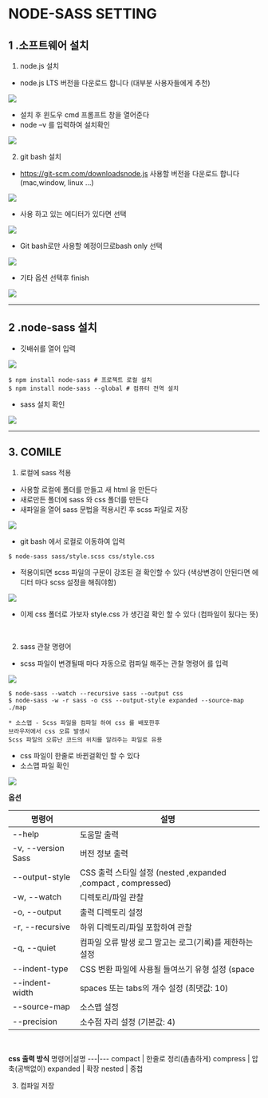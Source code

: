 # NODE-SASS SETTING

## 1 .소프트웨어 설치
1. node.js 설치
* node.js LTS 버전을 다운로드 합니다 (대부분 사용자들에게 추천)

<img src ="./images/img1.png">

* 설치 후 윈도우 cmd 프롬프트 창을 열어준다
* node –v 를 입력하여 설치확인

<img src ="./images/img2.png">

2. git bash 설치
* https://git-scm.com/downloadsnode.js 사용할 버전을 다운로드 합니다(mac,window, linux …)

<img src ="./images/img3.png">

* 사용 하고 있는 에디터가 있다면 선택

<img src ="./images/img4.png">

* Git bash로만 사용할 예정이므로bash only 선택

<img src ="./images/img5.png">

* 기타 옵션 선택후 finish

<img src ="./images/img6.png">

---

## 2 .node-sass 설치
* 깃배쉬를 열어 입력

<img src ="./images/img7.png">


````
$ npm install node-sass # 프로젝트 로컬 설치
$ npm install node-sass --global # 컴퓨터 전역 설치
````


* sass 설치 확인


<img src ="./images/img8.png">

---

## 3. COMILE 
1. 로컬에 sass 적용
* 사용할 로컬에 폴더를 만들고 새 html 을 만든다
* 새로만든 폴더에 sass 와 css 폴더를 만든다
* 새파일을 열어 sass 문법을 적용시킨 후 scss 파일로 저장



<img src ="./images/img9.png">

* git bash 에서 로컬로 이동하여 입력


````
$ node-sass sass/style.scss css/style.css
````

* 적용이되면 scss 파일의 구문이 강조된 걸 확인할 수 있다 (색상변경이 안된다면 에디터 마다 scss 설정을 해줘야함)

<img src ="./images/img11.png">

* 이제 css 폴더로 가보자 style.css 가 생긴걸 확인 할 수 있다 (컴파일이 됬다는 뜻)

</br>

2. sass  관찰 명령어

* scss 파일이 변경될때 마다 자동으로 컴파일 해주는 관찰 명령어 를 입력

<img src ="./images/img13.png">

````
$ node-sass --watch --recursive sass --output css 
$ node-sass -w -r sass -o css --output-style expanded --source-map ./map 
````
````
* 소스맵 - Scss 파일을 컴파일 하여 css 를 배포한후 
브라우저에서 css 오류 발생시 
Scss 파일의 오류난 코드의 위치를 알려주는 파일로 유용 
````


* css 파일이 한줄로 바뀐걸확인 할 수 있다 
* 소스맵 파일 확인


<img src ="./images/img14.png">

**옵션**

명령어|설명
---|---
--help |도움말 출력 
-v, --version Sass |버전 정보 출력
--output-style |CSS 출력 스타일 설정 (nested ,expanded ,compact , compressed) 
-w, --watch |디렉토리/파일 관찰 
-o, --output | 출력 디렉토리 설정
-r, --recursive | 하위 디렉토리/파일 포함하여 관찰 
-q, --quiet | 컴파일 오류 발생 로그 말고는 로그(기록)를 제한하는 설정 
--indent-type | CSS 변환 파일에 사용될 들여쓰기 유형 설정 (space | tab) 
--indent-width | spaces 또는 tabs의 개수 설정 (최댓값: 10) 
--source-map | 소스맵 설정 
--precision | 소수점 자리 설정 (기본값: 4) 

</br>

**css 출력 방식**
명령어|설명
---|---
compact | 한줄로 정리(촘촘하게)
compress | 압축(공백없이)
expanded | 확장
nested | 중첩

3. 컴파일 저장